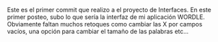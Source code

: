 Este es el primer commit que realizo a el proyecto de Interfaces.
En este primer posteo, subo lo que sería la interfaz de mi aplicación WORDLE.
Obviamente faltan muchos retoques como cambiar las X por campos vacíos, una opción para cambiar el tamaño de las palabras etc...

